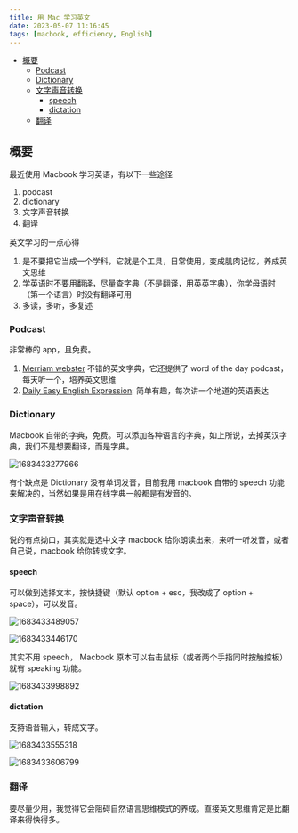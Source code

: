 ```yaml
---
title: 用 Mac 学习英文
date: 2023-05-07 11:16:45
tags: [macbook, efficiency, English]
---
```


- [概要](#概要)
  - [Podcast](#podcast)
  - [Dictionary](#dictionary)
  - [文字声音转换](#文字声音转换)
    - [speech](#speech)
    - [dictation](#dictation)
  - [翻译](#翻译)

## 概要

最近使用 Macbook 学习英语，有以下一些途径

1. podcast
2. dictionary
3. 文字声音转换
4. 翻译

英文学习的一点心得

1. 是不要把它当成一个学科，它就是个工具，日常使用，变成肌肉记忆，养成英文思维
2. 学英语时不要用翻译，尽量查字典（不是翻译，用英英字典），你学母语时（第一个语言）时没有翻译可用
3. 多读，多听，多复述

### Podcast

非常棒的 app，且免费。

1. [Merriam webster](https://www.merriam-webster.com/) 不错的英文字典，它还提供了 word of the day podcast，每天听一个，培养英文思维
2. [Daily Easy English Expression](https://dailyeasyenglish.libsyn.com): 简单有趣，每次讲一个地道的英语表达

### Dictionary

Macbook 自带的字典，免费。可以添加各种语言的字典，如上所说，去掉英汉字典，我们不是想要翻译，而是字典。

![1683433277966](1683433277966.png)

有个缺点是 Dictionary 没有单词发音，目前我用 macbook 自带的 speech 功能来解决的，当然如果是用在线字典一般都是有发音的。

### 文字声音转换

说的有点拗口，其实就是选中文字 macbook 给你朗读出来，来听一听发音，或者自己说，macbook 给你转成文字。

#### speech

可以做到选择文本，按快捷键（默认 option + esc，我改成了 option + space），可以发音。

![1683433489057](1683433489057.png)

![1683433446170](1683433446170.png)

其实不用 speech， Macbook 原本可以右击鼠标（或者两个手指同时按触控板）就有 speaking 功能。

![1683433998892](1683433998892.png)

#### dictation

支持语音输入，转成文字。

![1683433555318](1683433555318.png)

![1683433606799](1683433606799.png)

### 翻译

要尽量少用，我觉得它会阻碍自然语言思维模式的养成。直接英文思维肯定是比翻译来得快得多。
